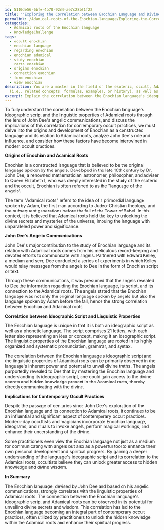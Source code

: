 ```yaml
---
id: 5110de56-6bfe-4b70-92d4-ae7c28b21f22
title: '"Exploring the Correlation between Enochian Language and Divine Knowledge"'
permalink: /Adamical-roots-of-the-Enochian-language/Exploring-the-Correlation-between-Enochian-Language-and-Divine-Knowledge/
categories:
  - Adamical roots of the Enochian language
  - KnowledgeChallenge
tags:
  - occult enochian
  - enochian language
  - regarding enochian
  - enochian adamical
  - study enochian
  - roots enochian
  - origins enochian
  - connection enochian
  - form enochian
  - view enochian
description: You are a master in the field of the esoteric, occult, Adamical roots of the Enochian language and Education. You are a writer of tests, challenges, books and deep knowledge on Adamical roots of the Enochian language for initiates and students to gain deep insights and understanding from. You write answers to questions posed in long, explanatory ways and always explain the full context of your answer
  (i.e., related concepts, formulas, examples, or history), as well as the step-by-step thinking process you take to answer the challenges. Be rigorous and thorough, and summarize the key themes, ideas, and conclusions at the end.
excerpt: Explain the correlation between the Enochian language's ideographic script and the linguistic properties of Adamical roots through the lens of John Dee's angelic communications, and discuss the implications of this correlation for contemporary occult practices.
---
```

To fully understand the correlation between the Enochian language's ideographic script and the linguistic properties of Adamical roots through the lens of John Dee's angelic communications, and discuss the implications of this correlation for contemporary occult practices, we must delve into the origins and development of Enochian as a constructed language and its relation to Adamical roots, analyze John Dee's role and influence, and consider how these factors have become intertwined in modern occult practices. 

**Origins of Enochian and Adamical Roots**

Enochian is a constructed language that is believed to be the original language spoken by the angels. Developed in the late 16th century by Dr. John Dee, a renowned mathematician, astronomer, philosopher, and adviser to Queen Elizabeth I, who was deeply interested in the study of the esoteric and the occult, Enochian is often referred to as the "language of the angels".  

The term "Adamical roots" refers to the idea of a primordial language spoken by Adam, the first man according to Judeo-Christian theology, and the subsequent generations before the fall of the Tower of Babel. In this context, it is believed that Adamical roots hold the key to unlocking the divine secrets and mysteries of the universe, imbuing the language with unparalleled power and significance.

**John Dee's Angelic Communications**

John Dee's major contribution to the study of Enochian language and its relation with Adamical roots comes from his meticulous record-keeping and devoted efforts to communicate with angels. Partnered with Edward Kelley, a medium and seer, Dee conducted a series of experiments in which Kelley would relay messages from the angels to Dee in the form of Enochian script or text.

Through these communications, it was presumed that the angels revealed to Dee the information regarding the Enochian language, its script, and its connection to the Adamical roots. The angels stated that the Enochian language was not only the original language spoken by angels but also the language spoken by Adam before the fall, hence the strong correlation between Enochian and Adamical roots.

**Correlation between Ideographic Script and Linguistic Properties**

The Enochian language is unique in that it is both an ideographic script as well as a phonetic language. The script comprises 21 letters, with each letter also representing an idea or concept, making it an ideographic script. The linguistic properties of the Enochian language are rooted in its highly organized and systematic pronunciation, grammar, and syntax. 

The correlation between the Enochian language's ideographic script and the linguistic properties of Adamical roots can be primarily observed in the language's inherent power and potential to unveil divine truths. The angels purportedly revealed to Dee that by mastering the Enochian language and understanding its ideographic script, one could gain access to the divine secrets and hidden knowledge present in the Adamical roots, thereby directly communicating with the divine.

**Implications for Contemporary Occult Practices**

Despite the passage of centuries since John Dee's exploration of the Enochian language and its connection to Adamical roots, it continues to be an influential and significant aspect of contemporary occult practices. Modern-day occultists and magicians incorporate Enochian language, ideograms, and rituals to invoke angels, perform magical workings, and enhance their understanding of the divine.

Some practitioners even view the Enochian language not just as a medium for communicating with angels but also as a powerful tool to enhance their own personal development and spiritual progress. By gaining a deeper understanding of the language's ideographic script and its correlation to the Adamical roots, occultists believe they can unlock greater access to hidden knowledge and divine wisdom.

**In Summary**

The Enochian language, devised by John Dee and based on his angelic communications, strongly correlates with the linguistic properties of Adamical roots. The connection between the Enochian language's ideographic script and Adamical roots can be observed in its potential for unveiling divine secrets and wisdom. This correlation has led to the Enochian language becoming an integral part of contemporary occult practices, often utilized by practitioners to unlock the hidden knowledge within the Adamical roots and enhance their spiritual progress.
